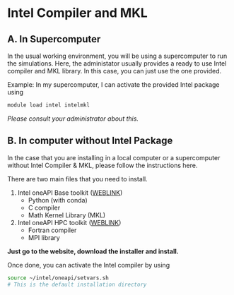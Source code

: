 # Intel Compiler and MKL

## A. In Supercomputer

In the usual working environment, you will be using a supercomputer to run the simulations. Here, the administator usually provides a ready to use Intel compiler and MKL library. In this case, you can just use the one provided.

Example: In my supercomputer, I can activate the provided Intel package using

```bash
module load intel intelmkl
```

*Please consult your administrator about this.*


## B. In computer without Intel Package

In the case that you are installing in a local computer or a supercomputer without Intel Compiler & MKL, please follow the instructions here.

There are two main files that you need to install. 
1. Intel oneAPI Base toolkit ([WEBLINK](https://www.intel.com/content/www/us/en/developer/tools/oneapi/hpc-toolkit.html))
   - Python (with conda)
   - C compiler
   - Math Kernel Library (MKL)
2. Intel oneAPI HPC toolkit  ([WEBLINK](https://www.intel.com/content/www/us/en/developer/tools/oneapi/hpc-toolkit.html))
   - Fortran compiler
   - MPI library

**Just go to the website, download the installer and install.**

Once done, you can activate the Intel compiler by using

```bash
source ~/intel/oneapi/setvars.sh
# This is the default installation directory
```